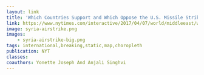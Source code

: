 ```yaml
---
layout: link
title: 'Which Countries Support and Which Oppose the U.S. Missile Strikes in Syria'
link: https://www.nytimes.com/interactive/2017/04/07/world/middleeast/world-reactions-syria-strike.html
image: syria-airstrike.png
images:
    - syria-airstrike-big.png
tags: international,breaking,static,map,choropleth
publication: NYT
classes:
coauthors: Yonette Joseph And Anjali Singhvi
---
```

